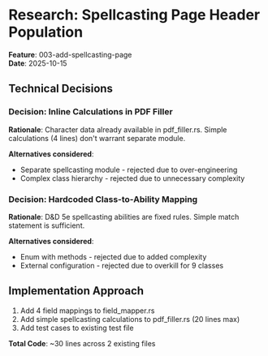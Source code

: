 # Research: Spellcasting Page Header Population

**Feature**: 003-add-spellcasting-page  
**Date**: 2025-10-15

## Technical Decisions

### Decision: Inline Calculations in PDF Filler
**Rationale**: Character data already available in pdf_filler.rs. Simple calculations (4 lines) don't warrant separate module.

**Alternatives considered**: 
- Separate spellcasting module - rejected due to over-engineering
- Complex class hierarchy - rejected due to unnecessary complexity

### Decision: Hardcoded Class-to-Ability Mapping
**Rationale**: D&D 5e spellcasting abilities are fixed rules. Simple match statement is sufficient.

**Alternatives considered**:
- Enum with methods - rejected due to added complexity
- External configuration - rejected due to overkill for 9 classes

## Implementation Approach

1. Add 4 field mappings to field_mapper.rs
2. Add simple spellcasting calculations to pdf_filler.rs (20 lines max)
3. Add test cases to existing test file

**Total Code**: ~30 lines across 2 existing files
